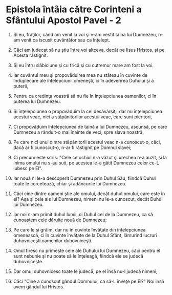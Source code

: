 # Epistola &#238;nt&#226;ia c&#259;tre Corinteni a Sf&#226;ntului Apostol Pavel - 2

1. Şi eu, fraţilor, când am venit la voi şi v-am vestit taina lui Dumnezeu, n-am venit ca iscusit cuvântător sau ca înţelept. 

2. Căci am judecat să nu ştiu între voi altceva, decât pe Iisus Hristos, şi pe Acesta răstignit. 

3. Şi eu întru slăbiciune şi cu frică şi cu cutremur mare am fost la voi. 

4. Iar cuvântul meu şi propovăduirea mea nu stăteau în cuvinte de înduplecare ale înţelepciunii omeneşti, ci în adeverirea Duhului şi a puterii, 

5. Pentru ca credinţa voastră să nu fie în înţelepciunea oamenilor, ci în puterea lui Dumnezeu. 

6. Şi înţelepciunea o propovăduim la cei desăvârşiţi, dar nu înţelepciunea acestui veac, nici a stăpânitorilor acestui veac, care sunt pieritori, 

7. Ci propovăduim înţelepciunea de taină a lui Dumnezeu, ascunsă, pe care Dumnezeu a rânduit-o mai înainte de veci, spre slava noastră, 

8. Pe care nici unul dintre stăpânitorii acestui veac n-a cunoscut-o, căci, dacă ar fi cunoscut-o, n-ar fi răstignit pe Domnul slavei; 

9. Ci precum este scris: "Cele ce ochiul n-a văzut şi urechea n-a auzit, şi la inima omului nu s-au suit, pe acestea le-a gătit Dumnezeu celor ce-L iubesc pe El". 

10. Iar nouă ni le-a descoperit Dumnezeu prin Duhul Său, fiindcă Duhul toate le cercetează, chiar şi adâncurile lui Dumnezeu. 

11. Căci cine dintre oameni ştie ale omului, decât duhul omului, care este în el? Aşa şi cele ale lui Dumnezeu, nimeni nu le-a cunoscut, decât Duhul lui Dumnezeu. 

12. Iar noi n-am primit duhul lumii, ci Duhul cel de la Dumnezeu, ca să cunoaştem cele dăruite nouă de Dumnezeu; 

13. Pe care le şi grăim, dar nu în cuvinte învăţate din înţelepciunea omenească, ci în cuvinte învăţate de la Duhul Sfânt, lămurind lucruri duhovniceşti oamenilor duhovniceşti. 

14. Omul firesc nu primeşte cele ale Duhului lui Dumnezeu, căci pentru el sunt nebunie şi nu poate să le înţeleagă, fiindcă ele se judecă duhovniceşte. 

15. Dar omul duhovnicesc toate le judecă, pe el însă nu-l judecă nimeni; 

16. Căci "Cine a cunoscut gândul Domnului, ca să-L înveţe pe El?" Noi însă avem gândul lui Hristos. 

